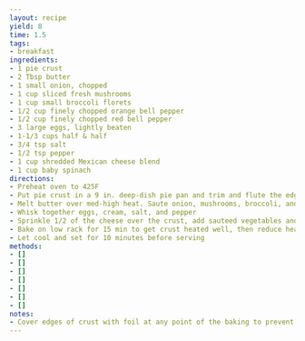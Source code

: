 ```yaml
---
layout: recipe
yield: 8
time: 1.5
tags:
- breakfast
ingredients:
- 1 pie crust
- 2 Tbsp butter
- 1 small onion, chopped
- 1 cup sliced fresh mushrooms
- 1 cup small broccoli florets
- 1/2 cup finely chopped orange bell pepper
- 1/2 cup finely chopped red bell pepper
- 3 large eggs, lightly beaten
- 1-1/3 cups half & half
- 3/4 tsp salt
- 1/2 tsp pepper
- 1 cup shredded Mexican cheese blend
- 1 cup baby spinach
directions:
- Preheat oven to 425F
- Put pie crust in a 9 in. deep-dish pie pan and trim and flute the edge. Refrigerate until needed
- Melt butter over med-high heat. Saute onion, mushrooms, broccoli, and peppers until mushrooms are lightly browned (6-8 min). Cool slightly
- Whisk together eggs, cream, salt, and pepper
- Sprinkle 1/2 of the cheese over the crust, add sauteed vegetables and spinach, and then top with remaining cheese. Pour in egg mixture
- Bake on low rack for 15 min to get crust heated well, then reduce heat to 350F and bake until knife comes out clean (25-30 min)
- Let cool and set for 10 minutes before serving
methods:
- []
- []
- []
- []
- []
- []
- []
notes:
- Cover edges of crust with foil at any point of the baking to prevent overbrowning
---
```

